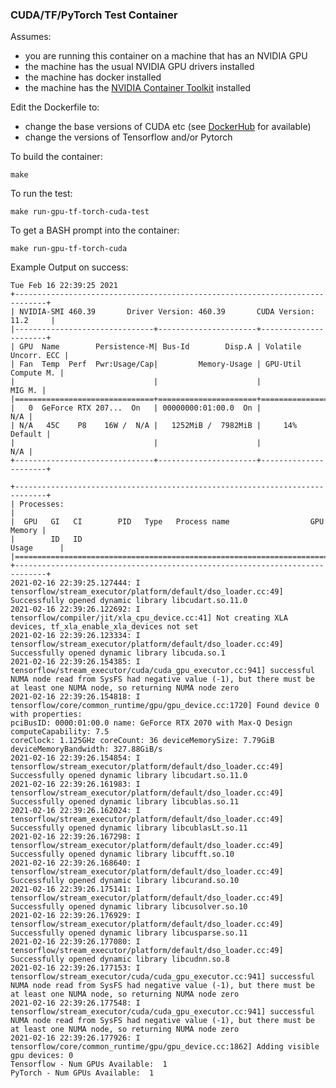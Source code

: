 ### CUDA/TF/PyTorch Test Container

Assumes:
- you are running this container on a machine that has an NVIDIA GPU
- the machine has the usual NVIDIA GPU drivers installed
- the machine has docker installed
- the machine has the [NVIDIA Container Toolkit](https://github.com/NVIDIA/nvidia-docker) installed

Edit the Dockerfile to:
- change the base versions of CUDA etc (see [DockerHub](https://hub.docker.com/r/nvidia/cuda/) for available)
- change the versions of Tensorflow and/or Pytorch

To build the container:

	make
	
To run the test:

	make run-gpu-tf-torch-cuda-test
	
To get a BASH prompt into the container:

	make run-gpu-tf-torch-cuda
	
Example Output on success:

	Tue Feb 16 22:39:25 2021       
	+-----------------------------------------------------------------------------+
	| NVIDIA-SMI 460.39       Driver Version: 460.39       CUDA Version: 11.2     |
	|-------------------------------+----------------------+----------------------+
	| GPU  Name        Persistence-M| Bus-Id        Disp.A | Volatile Uncorr. ECC |
	| Fan  Temp  Perf  Pwr:Usage/Cap|         Memory-Usage | GPU-Util  Compute M. |
	|                               |                      |               MIG M. |
	|===============================+======================+======================|
	|   0  GeForce RTX 207...  On   | 00000000:01:00.0  On |                  N/A |
	| N/A   45C    P8    16W /  N/A |   1252MiB /  7982MiB |     14%      Default |
	|                               |                      |                  N/A |
	+-------------------------------+----------------------+----------------------+
																				   
	+-----------------------------------------------------------------------------+
	| Processes:                                                                  |
	|  GPU   GI   CI        PID   Type   Process name                  GPU Memory |
	|        ID   ID                                                   Usage      |
	|=============================================================================|
	+-----------------------------------------------------------------------------+
	2021-02-16 22:39:25.127444: I tensorflow/stream_executor/platform/default/dso_loader.cc:49] Successfully opened dynamic library libcudart.so.11.0
	2021-02-16 22:39:26.122692: I tensorflow/compiler/jit/xla_cpu_device.cc:41] Not creating XLA devices, tf_xla_enable_xla_devices not set
	2021-02-16 22:39:26.123334: I tensorflow/stream_executor/platform/default/dso_loader.cc:49] Successfully opened dynamic library libcuda.so.1
	2021-02-16 22:39:26.154385: I tensorflow/stream_executor/cuda/cuda_gpu_executor.cc:941] successful NUMA node read from SysFS had negative value (-1), but there must be at least one NUMA node, so returning NUMA node zero
	2021-02-16 22:39:26.154818: I tensorflow/core/common_runtime/gpu/gpu_device.cc:1720] Found device 0 with properties: 
	pciBusID: 0000:01:00.0 name: GeForce RTX 2070 with Max-Q Design computeCapability: 7.5
	coreClock: 1.125GHz coreCount: 36 deviceMemorySize: 7.79GiB deviceMemoryBandwidth: 327.88GiB/s
	2021-02-16 22:39:26.154854: I tensorflow/stream_executor/platform/default/dso_loader.cc:49] Successfully opened dynamic library libcudart.so.11.0
	2021-02-16 22:39:26.161983: I tensorflow/stream_executor/platform/default/dso_loader.cc:49] Successfully opened dynamic library libcublas.so.11
	2021-02-16 22:39:26.162024: I tensorflow/stream_executor/platform/default/dso_loader.cc:49] Successfully opened dynamic library libcublasLt.so.11
	2021-02-16 22:39:26.167298: I tensorflow/stream_executor/platform/default/dso_loader.cc:49] Successfully opened dynamic library libcufft.so.10
	2021-02-16 22:39:26.168640: I tensorflow/stream_executor/platform/default/dso_loader.cc:49] Successfully opened dynamic library libcurand.so.10
	2021-02-16 22:39:26.175141: I tensorflow/stream_executor/platform/default/dso_loader.cc:49] Successfully opened dynamic library libcusolver.so.10
	2021-02-16 22:39:26.176929: I tensorflow/stream_executor/platform/default/dso_loader.cc:49] Successfully opened dynamic library libcusparse.so.11
	2021-02-16 22:39:26.177080: I tensorflow/stream_executor/platform/default/dso_loader.cc:49] Successfully opened dynamic library libcudnn.so.8
	2021-02-16 22:39:26.177153: I tensorflow/stream_executor/cuda/cuda_gpu_executor.cc:941] successful NUMA node read from SysFS had negative value (-1), but there must be at least one NUMA node, so returning NUMA node zero
	2021-02-16 22:39:26.177548: I tensorflow/stream_executor/cuda/cuda_gpu_executor.cc:941] successful NUMA node read from SysFS had negative value (-1), but there must be at least one NUMA node, so returning NUMA node zero
	2021-02-16 22:39:26.177926: I tensorflow/core/common_runtime/gpu/gpu_device.cc:1862] Adding visible gpu devices: 0
	Tensorflow - Num GPUs Available:  1
	PyTorch - Num GPUs Available:  1


